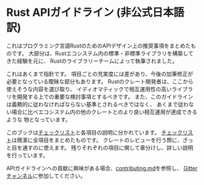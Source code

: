 # Rust APIガイドライン (非公式日本語訳)

これはプログラミング言語RustのためのAPIデザイン上の推奨事項をまとめたものです。
大部分は、Rustエコシステム内の標準・非標準ライブラリを構築してきた経験を元に、
Rustのライブラリーチームによって執筆されました。

これはあくまで指針です。
項目ごとの充実度には差があり、今後の加筆修正が必要となっている曖昧な部分もあります。
Rustのクレート開発者は、ここから使えそうな内容を選び取り、
イディオマティックで相互運用性の高いライブラリを開発する上での重要な検討事項とするべきです。
また、このガイドラインは義務的に従わなければならない基準とされるべきではなく、
あくまで従わない場合に比べエコシステム内の他のクレートとのより良い相互運用が達成できるような
物となっています。

このブックは[チェックリスト]と各項目の説明に分かれています。
[チェックリスト]は簡潔に全項目をまとめたものです。
クレートのレビューを行う際に、ざっと目を通すのに使えます。
残りそれぞれの項目に関して章分けし、詳しい説明を行っています。

APIガイドラインへの貢献に興味がある場合、[contributing.md]を参照し、
[Gitterチャンネル]に参加してください。

[チェックリスト]: checklist.html
[contributing.md]: https://github.com/rust-lang-nursery/api-guidelines/blob/master/CONTRIBUTING.md
[Gitterチャンネル]: https://gitter.im/rust-impl-period/WG-libs-guidelines
